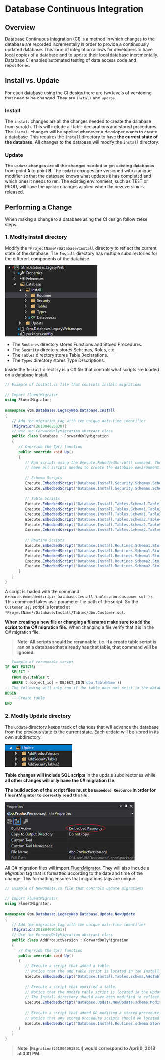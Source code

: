 # Database Continuous Integration
## Overview
Database Continuous Integration (CI) is a method in which changes to the database are recorded incrementally in order to provide a continuously updated database. This form of integration allows for developers to have local copies of a database and to update their local database incrementally. Database CI enables automated testing of data access code and repositories.

## Install vs. Update
For each database using the CI design there are two levels of versioning that need to be changed. They are `install` and `update`.

### Install
The `install` changes are all the changes needed to create the database from scratch. This will include all table declarations and stored procedures. The `install` changes will be applied whenever a developer wants to create a database. This requires the `install` directory to have **the current state of the database**. All changes to the database will modify the `install` directory.

### Update
The `update` changes are all the changes needed to get existing databases from point **A** to point **B**. The `update` changes are versioned with a unique modifier so that the database knows what updates it has completed and which ones it needs to run. The existing environment, such as TEST or PROD, will have the `update` changes applied when the new version is released.

## Performing a Change
When making a change to a database using the CI design follow these steps.

### 1. Modify Install directory

Modify the `*ProjectName*/Database/Install` directory to reflect the current state of the database. The `Install` directory has multiple subdirectories for the different components of the database. 

![Install folder](/images/LegacyWebInstallFolder.png)

* The `Routines` directory stores Functions and Stored Procedures.
* The `Security` directory stores Schemas, Roles, etc.
* The `Tables` directory stores Table Declarations.
* The `Types` directory stores Type Descriptions.

Inside the `Install` directory is a C# file that controls what scripts are loaded on a database install. 

```C#
// Example of Install.cs file that controls install migrations

// Import FluentMigrator
using FluentMigrator;

namespace Gtm.Databases.LegacyWeb.Database.Install
{
   // Add the migration tag with the unique date-time identifier
   [Migration(201804021030)]
   // Use the ForwardOnlyMigration abstract class
   public class Database : ForwardOnlyMigration
   {
      // Override the Up() function
      public override void Up()
      {
         // Run scripts using the Execute.EmbeddedScript() command. The install file will
         // have all scripts needed to create the database environment.
         
         // Schema Scripts
         Execute.EmbeddedScript("Database.Install.Security.Schemas.Schema1.sql");
         Execute.EmbeddedScript("Database.Install.Security.Schemas.Schema2.sql");
         
         // Table Scripts
         Execute.EmbeddedScript("Database.Install.Tables.Schema1.Table1.sql");
         Execute.EmbeddedScript("Database.Install.Tables.Schema1.Table2.sql");
         Execute.EmbeddedScript("Database.Install.Tables.Schema1.Table3.sql");
         Execute.EmbeddedScript("Database.Install.Tables.Schema2.Table4.sql");
         Execute.EmbeddedScript("Database.Install.Tables.Schema2.Table5.sql");
         Execute.EmbeddedScript("Database.Install.Tables.Schema2.Table6.sql");
         
         // Routine Scripts
         Execute.EmbeddedScript("Database.Install.Routines.Schema1.StoredProcedure1.sql");
         Execute.EmbeddedScript("Database.Install.Routines.Schema1.StoredProcedure2.sql");
         Execute.EmbeddedScript("Database.Install.Routines.Schema1.StoredProcedure3.sql");
         Execute.EmbeddedScript("Database.Install.Routines.Schema2.StoredProcedure4.sql");
         Execute.EmbeddedScript("Database.Install.Routines.Schema2.StoredProcedure5.sql");
      }
   }
}
```

A script is loaded with the command `Execute.EmbeddedScript("Database.Install.Tables.dbo.Customer.sql");`. This command takes as a parameter the path of the script. So the `Customer.sql` script is located at `*ProjectName*/Database/Install/Tables/dbo.Customer.sql`. 

**When creating a new file or changing a filename make sure to add the script to the C# migration file.** When changing a file verify that it is in the C# migration file. 

> **Note: All scripts should be rerunnable. i.e. if a create table script is ran on a database that already has that table, that command will be ignored.**
```sql
-- Example of rerunnable script
IF NOT EXISTS(
   SELECT *
   FROM sys.tables t
   WHERE t.[object_id] = OBJECT_ID(N'dbo.TableName'))
-- The following will only run if the table does not exist in the database.
BEGIN
   -- Create table
END
```

### 2. Modify Update directory

The `update` directory keeps track of changes that will advance the database from the previous state to the current state. Each update will be stored in its own subdirectory. 

![Update folder](/images/LegacyWebUpdateFolder.png)

**Table changes will include SQL scripts** in the update subdirectories while **all other changes will only have the C# migration file**. 

**The build action of the script files must be `Embedded Resource` in order for FluentMigrator to correctly read the file.**

![Embedded Resource](/images/LegacyWebEmbeddedResource.png)

All C# migration files will import [FluentMigrator](https://github.com/fluentmigrator/fluentmigrator). They will also include a *Migration* tag that is formatted according to the date and time of the change. This formatting ensures that migrations tags are unique. 

```C#
// Example of NewUpdate.cs file that controls update migrations

// Import FluentMigrator
using FluentMigrator;

namespace Gtm.Databases.LegacyWeb.Database.Update.NewUpdate
{
   // Add the migration tag with the unique date-time identifier
   [Migration(201804091501)]
   // Use the ForwardOnlyMigration abstract class
   public class AddProductVersion : ForwardOnlyMigration
   {
      // Override the Up() function
      public override void Up()
      {
         // Execute a script that added a table.
         // Notice that the add table script is located in the Install directory
         Execute.EmbeddedScript("Database.Install.Tables.schema.AddTableScript.sql");
         
         // Execute a script that modified a table.
         // Notice that the modify table script is located in the Update directory
         // The Install directory should have been modified to reflect the action of this script.
         Execute.EmbeddedScript("Database.Update.NewUpdate.schema.ModifyTableScript.sql");
         
         // Execute a script that added OR modified a stored procedure.
         // Notice that any stored procedure scripts should be located in the Install directory
         Execute.EmbeddedScript("Database.Install.Routines.schema.StoredProcedureScript.sql");
      }
   }
}

```

> **Note: \[`Migration(201804091501)`\] would correspond to April 9, 2018 at 3:01 PM.**
